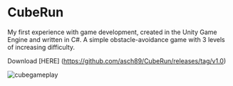# CubeRun
My first experience with game development, created in the Unity Game Engine and written in C#.
A simple obstacle-avoidance game with 3 levels of increasing difficulty.

Download [HERE] (https://github.com/asch89/CubeRun/releases/tag/v1.0)

![cubegameplay](https://user-images.githubusercontent.com/64753476/165425982-5c05b421-2fe3-4ec3-99b6-547559837f3e.png)
